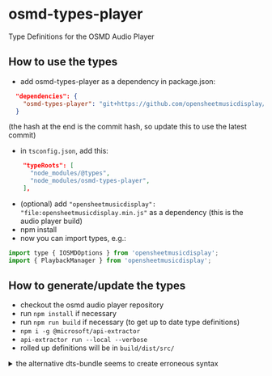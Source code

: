 # osmd-types-player
Type Definitions for the OSMD Audio Player

## How to use the types
* add osmd-types-player as a dependency in package.json:
```json
  "dependencies": {
    "osmd-types-player": "git+https://github.com/opensheetmusicdisplay/osmd-types-player.git#a48577d3a5caf4dc44874746352b94d5cc4c7ca0"
  }
```
(the hash at the end is the commit hash, so update this to use the latest commit)
* in `tsconfig.json`, add this:
```json
    "typeRoots": [
      "node_modules/@types",
      "node_modules/osmd-types-player",
    ],
```
* (optional) add `"opensheetmusicdisplay": "file:opensheetmusicdisplay.min.js"` as a dependency (this is the audio player build)
* npm install
* now you can import types, e.g.:
```js
import type { IOSMDOptions } from 'opensheetmusicdisplay';
import { PlaybackManager } from 'opensheetmusicdisplay';
```

## How to generate/update the types
* checkout the osmd audio player repository
* run `npm install` if necessary
* run `npm run build` if necessary (to get up to date type definitions)
* `npm i -g @microsoft/api-extractor`
* `api-extractor run --local --verbose`
* rolled up definitions will be in `build/dist/src/`

<details><summary>the alternative dts-bundle seems to create erroneous syntax</summary>

* checkout the osmd audio player repository
* run `npm install` if necessary
* run `npm run build` if necessary (to get up to date type definitions)
* run `npm install -g dts-bundle` if necessary (will install this package globally)
* `cd build/dist/src`
* `dts-bundle --name opensheetmusicdisplay --main .\index.d.ts`
* rolled up definitions will be in `build/dist/src/`
</details>
